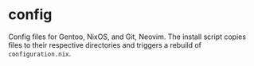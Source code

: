# config
Config files for Gentoo, NixOS, and Git, Neovim. The install script copies files to
their respective directories and triggers a rebuild of `configuration.nix`.
